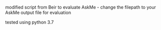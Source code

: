 modified script from Beir to evaluate AskMe - change the filepath to your AskMe output file for evaluation

tested using python 3.7
